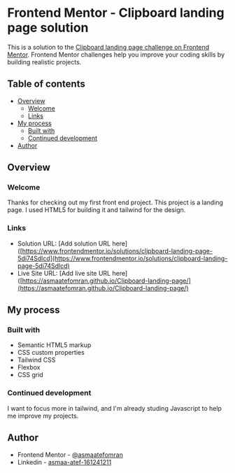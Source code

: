 # Frontend Mentor - Clipboard landing page solution

This is a solution to the [Clipboard landing page challenge on Frontend Mentor](https://www.frontendmentor.io/challenges/clipboard-landing-page-5cc9bccd6c4c91111378ecb9). Frontend Mentor challenges help you improve your coding skills by building realistic projects. 

## Table of contents

- [Overview](#overview)
  - [Welcome](#the-challenge)
  - [Links](#links)
- [My process](#my-process)
  - [Built with](#built-with)
  - [Continued development](#continued-development)
- [Author](#author)

## Overview

### Welcome

Thanks for checking out my first front end project. This project is a landing page. I used HTML5 for building it and tailwind for the design.

### Links

- Solution URL: [Add solution URL here]([https://www.frontendmentor.io/solutions/clipboard-landing-page-5di74Sdlcd](https://www.frontendmentor.io/solutions/clipboard-landing-page-5di74Sdlcd)
- Live Site URL: [Add live site URL here]([https://asmaatefomran.github.io/Clipboard-landing-page/](https://asmaatefomran.github.io/Clipboard-landing-page/)

## My process

### Built with

- Semantic HTML5 markup
- CSS custom properties
- Tailwind CSS
- Flexbox
- CSS grid

### Continued development

I want to focus more in tailwind, and I'm already studing Javascript to help me improve my projects.

## Author

- Frontend Mentor - [@asmaatefomran](https://www.frontendmentor.io/profile/asmaatefomran)
- Linkedin - [asmaa-atef-161241211](www.linkedin.com/in/asmaa-atef-161241211)
